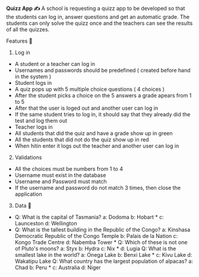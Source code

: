 **Quizz App ✍**
A school is requesting a quizz app to be developed so that the students can log in, answer questions and get an automatic grade. The students can only solve the quizz once and the teachers can see the results of all the quizzes.

Features 🔹

1. Log in
- A student or a teacher can log in
- Usernames and passwords should be predefined ( created before hand in the system )
- Student logs in
- A quiz pops up with 5 multiple choice questions ( 4 choices )
- After the student picks a choice on the 5 answers a grade apears from 1 to 5
- After that the user is loged out and another user can log in
- If the same student tries to log in, it should say that they already did the test and log them out
- Teacher logs in
- All students that did the quiz and have a grade show up in green
- All the students that did not do the quiz show up in red
- When hitin enter it logs out the teacher and another user can log in

2. Validations
- All the choices must be numbers from 1 to 4
- Username must exist in the database
- Username and Password must match
- If the username and password do not match 3 times, then close the application

3. Data 🔹
* Q: What is the capital of Tasmania?
a: Dodoma
b: Hobart *
c: Launceston
d: Wellington
* Q: What is the tallest building in the Republic of the Congo?
a: Kinshasa Democratic Republic of the Congo Temple
b: Palais de la Nation
c: Kongo Trade Centre
d: Nabemba Tower *
Q: Which of these is not one of Pluto's moons?
a: Styx
b: Hydra
c: Nix *
d: Lugia
Q: What is the smallest lake in the world?
a: Onega Lake
b: Benxi Lake *
c: Kivu Lake
d: Wakatipu Lake
Q: What country has the largest population of alpacas?
a: Chad
b: Peru *
c: Australia
d: Niger

